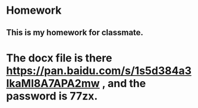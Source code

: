 # Homework
## This is my homework for classmate.
# The docx file is there https://pan.baidu.com/s/1s5d384a3IkaMI8A7APA2mw , and the password is 77zx. 
